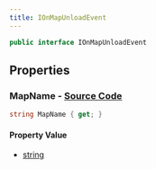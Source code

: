 ```yaml
---
title: IOnMapUnloadEvent
---
```


```csharp
public interface IOnMapUnloadEvent
```

## Properties

### **MapName** - [Source Code](https://github.com/swiftly-solution/swiftlys2/blob/main/managed/src/SwiftlyS2.Shared/Modules/Events/EventParams/IOnMapUnloadEvent.cs#L11)

```csharp
string MapName { get; }
```

#### Property Value

- [string](https://learn.microsoft.com/dotnet/api/system.string)

